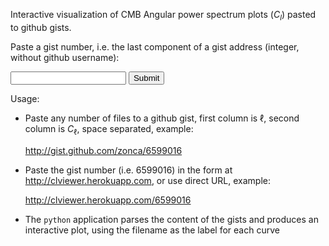 Interactive visualization of CMB Angular power spectrum plots
($C_l$) pasted to github gists.

Paste a gist number, i.e. the last component of a gist address (integer, without github username):

<form onsubmit="location.href='/' + document.getElementById('myInput').value; return false;">
  <input type="text" id="myInput" />
  <input type="submit" />
</form>

Usage:

* Paste any number of files to a github gist, first
column is $\ell$, second column is $C_{\ell}$, space separated, example:

    <http://gist.github.com/zonca/6599016>

* Paste the gist number (i.e. 6599016) in the form at <http://clviewer.herokuapp.com>, or use direct URL, example:

    <http://clviewer.herokuapp.com/6599016>

 
* The `python` application parses the content of the gists and produces an interactive plot,
using the filename as the label for each curve

